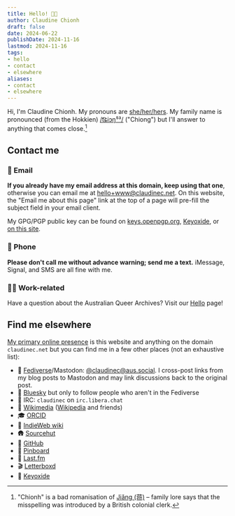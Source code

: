 ```yaml
---
title: Hello! 👋🏼
author: Claudine Chionh
draft: false
date: 2024-06-22
publishDate: 2024-11-16
lastmod: 2024-11-16
tags:
- hello
- contact
- elsewhere
aliases:
- contact
- elsewhere
---
```


Hi, I'm Claudine Chionh. My pronouns are [she/her/hers](https://pronouns.within.lgbt/she/her). My family name is pronounced (from the Hokkien) [/t͡ɕiɔŋ⁵³/](https://en.wiktionary.org/wiki/蔣#Pronunciation_1) ("Chiong") but I'll answer to anything that comes close.[^chionh]

[^chionh]: "Chionh" is a bad romanisation of [Jiǎng (蒋)](https://en.wikipedia.org/wiki/Ji%C7%8Eng_(surname)) – family lore says that the misspelling was introduced by a British colonial clerk.

## Contact me

### :email: Email

**If you already have my email address at this domain, keep using that one**, otherwise you can email me at [hello+www@claudinec.net](mailto:hello+www@claudinec.net). On this website, the "Email me about this page" link at the top of a page will pre-fill the subject field in your email client.

My GPG/PGP public key can be found on [keys.openpgp.org](https://keys.openpgp.org), [Keyoxide](https://keyoxide.org/8B825A69DFB6DED67697C7EB19611CA3BA9E8059), or [on this site](/pubkey.asc).

### :iphone: Phone

**Please don't call me without advance warning; send me a text.** iMessage, Signal, and SMS are all fine with me.

### :rainbow_flag: Work-related

Have a question about the Australian Queer Archives? Visit our [Hello](https://queerarchives.org.au/hello/) page!

## Find me elsewhere

[My primary online presence](https://indieweb.org/POSSE) is this website and anything on the domain `claudinec.net` but you can find me in a few other places (not an exhaustive list):

* :mammoth: [Fediverse](/library/fediverse)/Mastodon: [@claudinec@aus.social](https://aus.social/@claudinec). I cross-post links from my blog posts to Mastodon and may link discussions back to the original post.
* :butterfly: [Bluesky](https://bsky.app/profile/claudinec.bsky.social) but only to follow people who aren't in the Fediverse
* :speech_balloon: IRC: `claudinec` on `irc.libera.chat`
* :book: [Wikimedia](https://meta.wikimedia.org/wiki/User:ClaudineChionh) ([Wikipedia](https://en.wikipedia.org/wiki/User:ClaudineChionh) and friends)
* :mortar_board: [ORCID](https://orcid.org/0000-0001-5916-0277)
* :toolbox: [IndieWeb wiki](https://indieweb.org/User:Www.claudinec.net)
* :hut: [Sourcehut](https://sr.ht/~claudinec/)
* :octopus: [GitHub](https://github.com/claudinec)
* :bookmark: [Pinboard](https://pinboard.in/u:claudinec)
* :musical_note: [Last.fm](https://www.last.fm/user/claudinec)
* :clapper: [Letterboxd](https://letterboxd.com/claudinechionh/)
* :key: [Keyoxide](https://keyoxide.org/8B825A69DFB6DED67697C7EB19611CA3BA9E8059)

